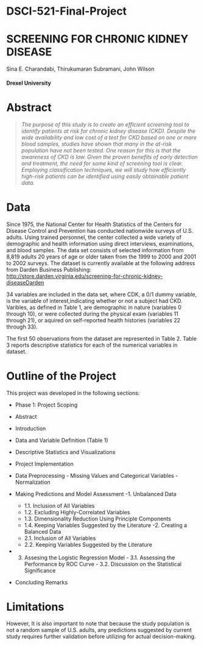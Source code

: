 # DSCI-521-Final-Project

# SCREENING FOR CHRONIC KIDNEY DISEASE

Sina E. Charandabi, Thirukumaran Subramani, John Wilson
#### Drexel University

# Abstract
>_The purpose of this study is to create an efficient screening tool to identify patients at risk for chronic kidney disease (CKD). Despite the wide availability and low cost of a test for CKD based on one or more blood samples, studies have shown that many in the at-risk population have not been tested. One reason for this is that the awareness of CKD is low. Given the proven benefits of early detection and treatment, the need for some kind of screening tool is clear. Employing classification techniques, we will study how efficiently high-risk patients can be identified using easily obtainable patient data._


# Data

Since 1975, the National Center for Health Statistics of the Centers for Disease Control and Prevention has conducted nationwide surveys of U.S. adults. Using trained personnel, the center collected a wide variety of demographic and health information using direct interviews, examinations, and blood samples. The data set consists of selected information from 8,819 adults 20 years of age or older taken from the 1999 to 2000 and 2001 to 2002 surveys. The dataset is currently available at the following address from Darden Business Publishing: http://store.darden.virginia.edu/screening-for-chronic-kidney-diseaseDarden   

34 variables are included in the data set, where CDK, a 0/1 dummy variable, is the variable of interest,indicating whether or not a subject had CKD. Varibles, as defined in Table 1, are demographic in nature (variables 0 through 10), or were collected during the physical exam (variables 11 through 21), or aquired on self-reported health histories (variables 22 through 33). 

The first 50 observations from the dataset are represented in Table 2. Table 3 reports descriptive statistics for each of the numerical variables in dataset. 

# Outline of the Project

This project was developed in the following sections:

  - Phase 1: Project Scoping
   - Abstract
   - Introduction
   - Data and Variable Definition (Table 1)
   - Descriptive Statistics and Visualizations
   
  - Project Implementation
   - Data Preprocessing
    - Missing Values and Categorical Variables
    - Normalization
   - Making Predictions and Model Assessment
    -1. Unbalanced Data
      - 1.1. Inclusion of All Variables
      - 1.2. Excluding Highly-Correlated Variables
      - 1.3. Dimensionality Reduction Using Principle Components
      - 1.4. Keeping Variables Suggested by the Literature
    -2. Creating a Balanced Data
      - 2.1. Inclusion of All Variables
      - 2.2. Keeping Variables Suggested by the Literature
   - 3. Assesing the Logistic Regression Model
    - 3.1. Assessing the Performance by ROC Curve
    - 3.2. Discussion on the Statistical Significance
   - Concluding Remarks 

# Limitations

However, It is also important to note that because the study population is not a random sample of U.S. adults, any predictions suggested by current study requires further validation before utilizing for actual decision-making. 
